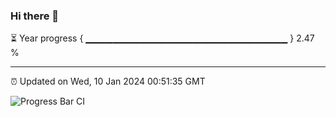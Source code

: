 ### Hi there 👋

⏳ Year progress { ▁▁▁▁▁▁▁▁▁▁▁▁▁▁▁▁▁▁▁▁▁▁▁▁▁▁▁▁▁▁ } 2.47 %

---

⏰ Updated on Wed, 10 Jan 2024 00:51:35 GMT

![Progress Bar CI](https://github.com/liununu/liununu/workflows/Progress%20Bar%20CI/badge.svg)
